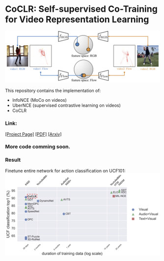 # CoCLR: Self-supervised Co-Training for Video Representation Learning

![arch](asset/teaser.png)

This repository contains the implementation of:

* InfoNCE (MoCo on videos)
* UberNCE (supervised contrastive learning on videos)
* CoCLR

### Link: 

[[Project Page]](http://www.robots.ox.ac.uk/~vgg/research/CoCLR/)
[[PDF]](http://www.robots.ox.ac.uk/~vgg/publications/2020/Han20b/han20b.pdf)
[[Arxiv]](https://arxiv.org/abs/2010.09709)

### More code comming soon. 

### Result
Finetune entire network for action classification on UCF101:
![arch](asset/coclr-finetune.png)


